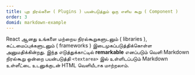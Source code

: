 ```yaml
---
title: புற நிரல்களை ( Plugins ) பயன்படுத்தும் ஒரு எளிய கூறு ( Component )
order: 3
domid: markdown-example
---
```


React ஆனது உங்களை மற்றைய நிரல்கூறுகளுடனும் ( libraries ), கட்டமைப்புக்களுடனும் ( frameworks )  இடைமுகப்படுத்திக்கொள்ள அனுமதிக்கின்றது. இந்த எடுத்துக்காட்டில் **remarkable**  எனப்படும் வெளி Markdown நிரல்கூறு ஒன்றை பயன்படுத்தி `<textarea>` இல் உள்ளிடப்படும் Markdown உள்ளீட்டை உடனுக்குடன் HTML வெளியீடாக மாற்றலாம்.
